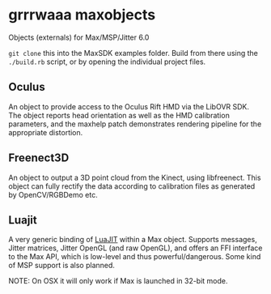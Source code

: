 grrrwaaa maxobjects
===================

Objects (externals) for Max/MSP/Jitter 6.0

```git clone``` this into the MaxSDK examples folder. Build from there using the ```./build.rb``` script, or by opening the individual project files.

## Oculus

An object to provide access to the Oculus Rift HMD via the LibOVR SDK. The object reports head orientation as well as the HMD calibration parameters, and the maxhelp patch demonstrates rendering pipeline for the appropriate distortion.  

## Freenect3D

An object to output a 3D point cloud from the Kinect, using libfreenect. This object can fully rectify the data according to calibration files as generated by OpenCV/RGBDemo etc.

## Luajit

A very generic binding of [LuaJIT](http://www.luajit.org) within a Max object. Supports messages, Jitter matrices, Jitter OpenGL (and raw OpenGL), and offers an FFI interface to the Max API, which is low-level and thus powerful/dangerous. 
Some kind of MSP support is also planned.

NOTE: On OSX it will only work if Max is launched in 32-bit mode.